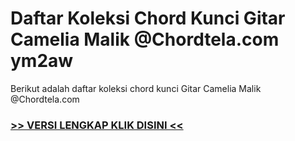 
 # Daftar Koleksi Chord  Kunci Gitar Camelia Malik @Chordtela.com ym2aw


Berikut adalah daftar koleksi chord  kunci Gitar Camelia Malik @Chordtela.com

###  <a href="https://shortlighzx.web.app?sq=Daftar Koleksi Chord  Kunci Gitar Camelia Malik @Chordtela.com"> >> VERSI LENGKAP KLIK DISINI << </a>
